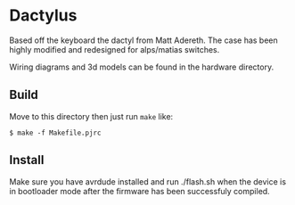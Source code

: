 Dactylus
======================
Based off the keyboard the dactyl from Matt Adereth. The case has been highly modified and redesigned for alps/matias switches.

Wiring diagrams and 3d models can be found in the hardware directory.

Build
-----
Move to this directory then just run `make` like:

    $ make -f Makefile.pjrc

Install
-----
Make sure you have avrdude installed and run ./flash.sh when the device is in bootloader mode after the firmware has been successfuly compiled.